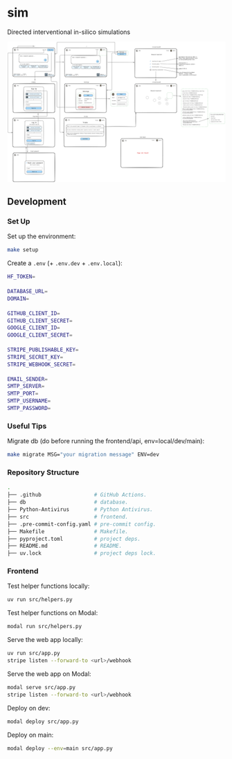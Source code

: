 # sim

Directed interventional in-silico simulations

![Website diagram](./sim.excalidraw.png)

## Development

### Set Up

Set up the environment:

```bash
make setup
```

Create a `.env` (+ `.env.dev` + `.env.local`):

```bash
HF_TOKEN=

DATABASE_URL=
DOMAIN=

GITHUB_CLIENT_ID=
GITHUB_CLIENT_SECRET=
GOOGLE_CLIENT_ID=
GOOGLE_CLIENT_SECRET=

STRIPE_PUBLISHABLE_KEY=
STRIPE_SECRET_KEY=
STRIPE_WEBHOOK_SECRET=

EMAIL_SENDER=
SMTP_SERVER=
SMTP_PORT=
SMTP_USERNAME=
SMTP_PASSWORD=
```

### Useful Tips

Migrate db (do before running the frontend/api, env=local/dev/main):

```bash
make migrate MSG="your migration message" ENV=dev
```

### Repository Structure

```bash
.
├── .github                 # GitHub Actions.
├── db                      # database.
├── Python-Antivirus        # Python Antivirus.
├── src                     # frontend.
├── .pre-commit-config.yaml # pre-commit config.
├── Makefile                # Makefile.
├── pyproject.toml          # project deps.
├── README.md               # README.
├── uv.lock                 # project deps lock.
```

### Frontend

Test helper functions locally:

```bash
uv run src/helpers.py
```

Test helper functions on Modal:

```bash
modal run src/helpers.py
```

Serve the web app locally:

```bash
uv run src/app.py
stripe listen --forward-to <url>/webhook
```

Serve the web app on Modal:

```bash
modal serve src/app.py
stripe listen --forward-to <url>/webhook
```

Deploy on dev:

```bash
modal deploy src/app.py
```

Deploy on main:

```bash
modal deploy --env=main src/app.py
```
